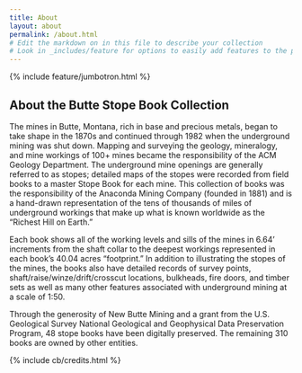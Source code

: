 ```yaml
---
title: About
layout: about
permalink: /about.html
# Edit the markdown on in this file to describe your collection
# Look in _includes/feature for options to easily add features to the page
---
```


{% include feature/jumbotron.html %} 

## About the Butte Stope Book Collection

The mines in Butte, Montana, rich in base and precious metals, began to take shape in the 1870s and continued through 1982 when the underground mining was shut down. Mapping and surveying the geology, mineralogy, and mine workings of 100+ mines became the responsibility of the ACM Geology Department. The underground mine openings are generally referred to as stopes; detailed maps of the stopes were recorded from field books to a master Stope Book for each mine. This collection of books was the responsibility of the Anaconda Mining Company (founded in 1881) and is a hand-drawn representation of the tens of thousands of miles of underground workings that make up what is known worldwide as the “Richest Hill on Earth.”

Each book shows all of the working levels and sills of the mines in 6.64’ increments from the shaft collar to the deepest workings represented in each book’s 40.04 acres “footprint.” In addition to illustrating the stopes of the mines, the books also have detailed records of survey points, shaft/raise/winze/drift/crosscut locations, bulkheads, fire doors, and timber sets as well as many other features associated with underground mining at a scale of 1:50.

Through the generosity of New Butte Mining and a grant from the U.S. Geological Survey National Geological and Geophysical Data Preservation Program, 48 stope books have been digitally preserved. The remaining 310 books are owned by other entities.

{% include cb/credits.html %}